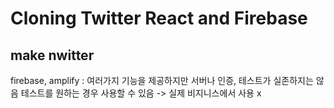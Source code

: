 # Cloning Twitter React and Firebase

## make nwitter

firebase, amplify : 여러가지 기능을 제공하지만 서버나 인증, 테스트가 실존하지는 않음
테스트를 원하는 경우 사용할 수 있음 -> 실제 비지니스에서 사용 x

